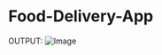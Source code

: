 # Food-Delivery-App

OUTPUT:
![Image](https://github.com/user-attachments/assets/10637b00-676d-45bd-916e-1bef5608c171)

